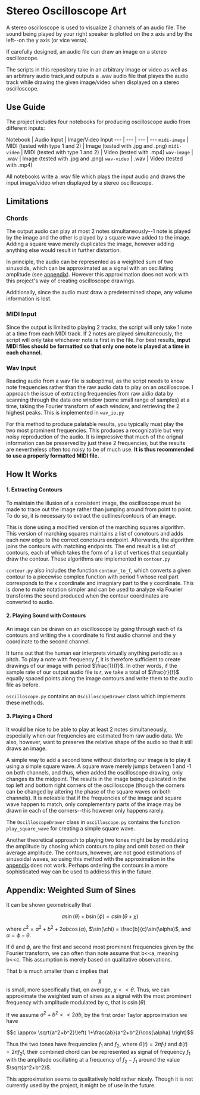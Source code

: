 # Stereo Oscilloscope Art
A stereo oscilloscope is used to visualize 2 channels of an audio file. The sound being played by your right speaker is plotted on the x axis and by the left--on the y axis (or vice versa).

If carefully designed, an audio file can draw an image on a stereo oscilloscope.

The scripts in this repository take in an arbitrary image or video as well as an arbitrary audio track,and outputs a .wav audio file that playes the audio track while drawing the given image/video when displayed on a stereo oscilloscope.

## Use Guide
The project includes four notebooks for producing oscilloscope audio from different inputs:

Notebook | Audio Input | Image/Video Input
--- | --- | --- | ---
`midi-image` | MIDI (tested with type 1 and 2) | Image (tested with .jpg and .png)
`midi-video` | MIDI (tested with type 1 and 2) | Video (tested with .mp4)
`wav-image` | .wav | Image (tested with .jpg and .png)
`wav-video` | .wav | Video (tested with .mp4)

All notebooks write a .wav file which plays the input audio and draws the input image/video when displayed by a stereo oscilloscope.

## Limitations

### Chords
The output audio can play at most 2 notes simultaneously--1 note is played by the image and the other is played by a square wave added to the image. Adding a square wave merely duplicates the image, however adding anything else would result in further distortion.

In principle, the audio can be represented as a weighted sum of two sinusoids, which can be approximated as a signal with an oscillating amplitude (see [appendix](#appendix-weighted-sum-of-sines)). However this approximation does not work with this project's way of creating oscilloscope drawings.

Additionally, since the audio must draw a predetermined shape, any volume information is lost.

### MIDI Input
Since the output is limited to playing 2 tracks, the script will only take 1 note at a time from each MIDI track. If 2 notes are played simultaneously, the script will only take whichever note is first in the file. For best results, **input MIDI files should be formatted so that only one note is played at a time in each channel.**

### Wav Input
Reading audio from a wav file is suboptimal, as the script needs to know note frequencies rather than the raw audio data to play on an oscilloscope. I approach the issue of extracting frequencies from raw aidio data by scanning through the data one window (some small range of samples) at a time, taking the Fourier transform of each window, and retrieving the 2 highest peaks. This is implemented in `wav_io.py`

For this method to produce palatable results, you typically must play the two most prominent frequencies. This produces a recognizable but very noisy reproduction of the audio. It is impressive that much of the orignal information can be preserved by just these 2 frequencies, but the results are nevertheless often too noisy to be of much use. **It is thus recommended to use a properly formatted MIDI file.**

## How It Works

#### 1. Extracting Contours
To maintain the illusion of a consistent image, the oscilloscope must be made to trace out the image rather than jumping around from point to point. To do so, it is necessary to extract the outlines/contours of an image.

This is done using a modified version of the marching squares algorithm. This version of marching squares maintains a list of conotours and adds each new edge to the correct conotours endpoint. Afterwards, the algorithm joins the contours with matching endpoints. The end result is a list of contours, each of which takes the form of a list of vertices that sequntially draw the contour. These algorithms are implemented in `contour.py`

`contour.py` also includes the function `contour_to_f`, which converts a given contour to a piecewise complex function with period 1 whose real part corresponds to the x coordinate and imagniary part to the y coordinate. This is done to make notation simpler and can be used to analyze via Fourier transforms the sound produced when the contour coordinates are converted to audio.

#### 2. Playing Sound with Contours
An image can be drawn on an oscilloscope by going through each of its contours and writing the x coordinate to first audio channel and the y coordinate to the second channel.

It turns out that the human ear interprets virtually anything periodic as a pitch. To play a note with frequency $`f`$, it is therefore sufficient to create drawings of our image with period $`\frac{1}{f}`$. In other words, if the sample rate of our output audio file is $`r`$, we take a total of $`\frac{r}{f}`$ equally spaced points along the image contours and write them to the audio file as before.

`oscilloscope.py` contains an `OscilloscopeDrawer` class which implements these methods.

#### 3. Playing a Chord
It would be nice to be able to play at least 2 notes simultaneously, especially when our frequencies are estimated from raw audio data. We also, however, want to preserve the relative shape of the audio so that it still draws an image.

A simple way to add a second tone without distorting our image is to play it using a simple square wave. A square wave merely jumps between 1 and -1 on both channels, and thus, when added the oscilloscope drawing, only changes its the midpoint. The results in the image being duplicated in the top left and bottom right corners of the oscilloscope (though the corners can be changed by altering the phase of the square waves on both channels). It is noteable that if the frequencies of the image and square wave happen to match, only complementary parts of the image may be drawn in each of the corners--this however only happens rarely.

The `OscilloscopeDrawer` class in `oscilloscope.py` contains the function `play_square_wave` for creating a simple square wave.

Another theoretical approach to playing two tones might be by modulating the amplitude by chosing which contours to play and omit based on their average amplitude. The contours, however, are not good estimations of sinusoidal waves, so using this method with the approximation in the [appendix](#appendix-weighted-sum-of-sines) does not work. Perhaps ordering the contours in a more sophisticated way can be used to address this in the future.

## Appendix: Weighted Sum of Sines
It can be shown geometrically that
```math
a\sin(\theta)+b\sin(\phi) = c\sin(\theta+\chi)
```
where $`c^2 = a^2 + b^2 + 2ab\cos(\alpha)`$, $`\sin(\chi) = \frac{b}{c}\sin(\alpha)`$, and $`\alpha = \phi-\theta`$.

If $`\theta`$ and $`\phi`$, are the first and second most prominent frequencies given by the Fourier transform, we can often than note assume that b<<a, meaning b<<c. This assumption is merely based on qualitative observations.

That b is much smaller than c implies that $$\chi$$ is small, more specifically that, on average, $`\chi<<\theta`$. Thus, we can approximate the weighted sum of sines as a signal with the most prominent frequency with amplitude modulated by c, that is $`c\sin(\theta)`$

If we assume $`a^2 + b^2 << 2ab`$, by the first order Taylor approximation we have
```math
c \approx \sqrt{a^2+b^2}\left( 1+\frac{ab}{a^2+b^2}\cos(\alpha) \right)
```

Thus the two tones have frequencies $`f_1`$ and $`f_2`$, where $`\theta(t)=2 \pi f_1 t`$ and $`\phi(t)=2 \pi f_2 t`$, their combined chord can be represented as signal of frequency $`f_1`$ with the amplitude oscillating at a frequency of $`f_2-f_1`$ around the value $`\sqrt{a^2+b^2}`$.

This approximation seems to qualitatively hold rather nicely. Though it is not currently used by the project, it might be of use in the future.